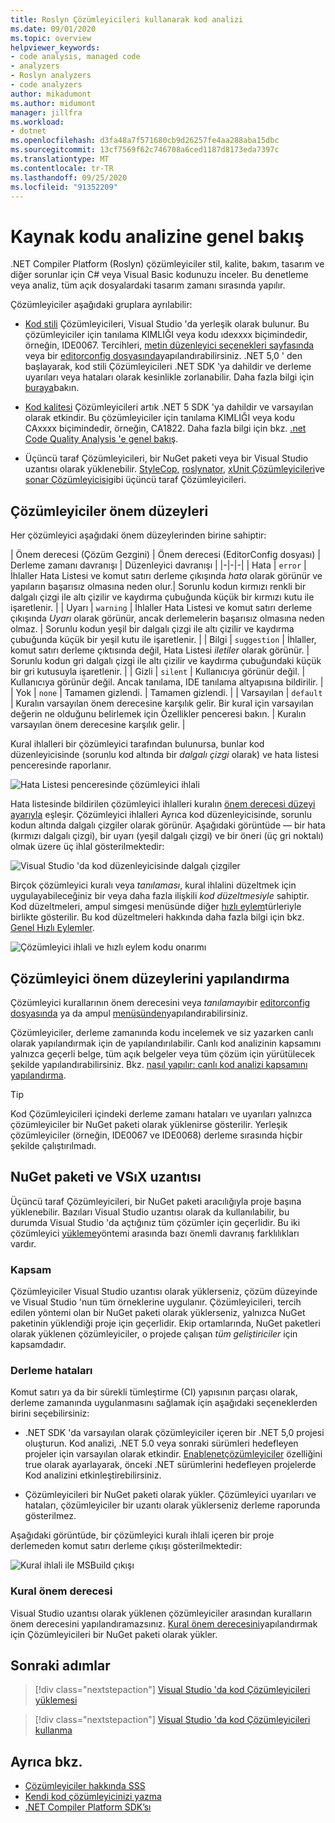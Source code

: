 ```yaml
---
title: Roslyn Çözümleyicileri kullanarak kod analizi
ms.date: 09/01/2020
ms.topic: overview
helpviewer_keywords:
- code analysis, managed code
- analyzers
- Roslyn analyzers
- code analyzers
author: mikadumont
ms.author: midumont
manager: jillfra
ms.workload:
- dotnet
ms.openlocfilehash: d3fa48a7f571680cb9d26257fe4aa288aba15dbc
ms.sourcegitcommit: 13cf7569f62c746708a6ced1187d8173eda7397c
ms.translationtype: MT
ms.contentlocale: tr-TR
ms.lasthandoff: 09/25/2020
ms.locfileid: "91352209"
---
```

# <a name="overview-of-source-code-analysis"></a>Kaynak kodu analizine genel bakış

.NET Compiler Platform (Roslyn) çözümleyiciler stil, kalite, bakım, tasarım ve diğer sorunlar için C# veya Visual Basic kodunuzu inceler. Bu denetleme veya analiz, tüm açık dosyalardaki tasarım zamanı sırasında yapılır.

Çözümleyiciler aşağıdaki gruplara ayrılabilir:

- [Kod stili](/visualstudio/ide/editorconfig-code-style-settings-reference?view=vs-2019&preserve-view=true#convention-categories) Çözümleyicileri, Visual Studio 'da yerleşik olarak bulunur. Bu çözümleyiciler için tanılama KIMLIĞI veya kodu ıdexxxx biçimindedir, örneğin, IDE0067. Tercihleri, [metin düzenleyici seçenekleri sayfasında](../ide/code-styles-and-code-cleanup.md) veya bir [editorconfig dosyasında](../ide/editorconfig-code-style-settings-reference.md)yapılandırabilirsiniz. .NET 5,0 ' den başlayarak, kod stili Çözümleyicileri .NET SDK 'ya dahildir ve derleme uyarıları veya hataları olarak kesinlikle zorlanabilir. Daha fazla bilgi için [buraya](/dotnet/fundamentals/productivity/code-analysis#code-style-analysis)bakın.

- [Kod kalitesi](code-analysis-warnings-for-managed-code-by-checkid.md) Çözümleyicileri artık .NET 5 SDK 'ya dahildir ve varsayılan olarak etkindir. Bu çözümleyiciler için tanılama KIMLIĞI veya kodu CAxxxx biçimindedir, örneğin, CA1822. Daha fazla bilgi için bkz. [.net Code Quality Analysis 'e genel bakış](/dotnet/fundamentals/productivity/code-analysis#code-quality-analysis).

- Üçüncü taraf Çözümleyicileri, bir NuGet paketi veya bir Visual Studio uzantısı olarak yüklenebilir. [StyleCop](https://www.nuget.org/packages/StyleCop.Analyzers/), [roslynator](https://www.nuget.org/packages/Roslynator.Analyzers/), [xUnit Çözümleyicileri](https://www.nuget.org/packages/xunit.analyzers/)ve [sonar Çözümleyicisi](https://www.nuget.org/packages/SonarAnalyzer.CSharp/)gibi üçüncü taraf Çözümleyicileri.

## <a name="severity-levels-of-analyzers"></a>Çözümleyiciler önem düzeyleri

Her çözümleyici aşağıdaki önem düzeylerinden birine sahiptir:

| Önem derecesi (Çözüm Gezgini) | Önem derecesi (EditorConfig dosyası) | Derleme zamanı davranışı | Düzenleyici davranışı |
|-|-|-|
| Hata | `error` | İhlaller Hata Listesi ve komut satırı derleme çıkışında *hata* olarak görünür ve yapıların başarısız olmasına neden olur.| Sorunlu kodun kırmızı renkli bir dalgalı çizgi ile altı çizilir ve kaydırma çubuğunda küçük bir kırmızı kutu ile işaretlenir. |
| Uyarı | `warning` | İhlaller Hata Listesi ve komut satırı derleme çıkışında *Uyarı* olarak görünür, ancak derlemelerin başarısız olmasına neden olmaz. | Sorunlu kodun yeşil bir dalgalı çizgi ile altı çizilir ve kaydırma çubuğunda küçük bir yeşil kutu ile işaretlenir. |
| Bilgi | `suggestion` | İhlaller, komut satırı derleme çıktısında değil, Hata Listesi *iletiler* olarak görünür. | Sorunlu kodun gri dalgalı çizgi ile altı çizilir ve kaydırma çubuğundaki küçük bir gri kutusuyla işaretlenir. |
| Gizli | `silent` | Kullanıcıya görünür değil. | Kullanıcıya görünür değil. Ancak tanılama, IDE tanılama altyapısına bildirilir. |
| Yok | `none` | Tamamen gizlendi. | Tamamen gizlendi. |
| Varsayılan | `default` | Kuralın varsayılan önem derecesine karşılık gelir. Bir kural için varsayılan değerin ne olduğunu belirlemek için Özellikler penceresi bakın. | Kuralın varsayılan önem derecesine karşılık gelir. |

Kural ihlalleri bir çözümleyici tarafından bulunursa, bunlar kod düzenleyicisinde (sorunlu kod altında bir *dalgalı çizgi* olarak) ve hata listesi penceresinde raporlanır.

![Hata Listesi penceresinde çözümleyici ihlali](../code-quality/media/code-analysis-error-list.png)

Hata listesinde bildirilen çözümleyici ihlalleri kuralın [önem derecesi düzeyi ayarıyla](../code-quality/use-roslyn-analyzers.md#configure-severity-levels) eşleşir. Çözümleyici ihlalleri Ayrıca kod düzenleyicisinde, sorunlu kodun altında dalgalı çizgiler olarak görünür. Aşağıdaki görüntüde &mdash; bir hata (kırmızı dalgalı çizgi), bir uyarı (yeşil dalgalı çizgi) ve bir öneri (üç gri noktalı) olmak üzere üç ihlal gösterilmektedir:

![Visual Studio 'da kod düzenleyicisinde dalgalı çizgiler](media/diagnostics-severity-colors.png)

Birçok çözümleyici kuralı veya *tanılaması*, kural ihlalini düzeltmek için uygulayabileceğiniz bir veya daha fazla ilişkili *kod düzeltmesiyle* sahiptir. Kod düzeltmeleri, ampul simgesi menüsünde diğer [hızlı eylem](../ide/quick-actions.md)türleriyle birlikte gösterilir. Bu kod düzeltmeleri hakkında daha fazla bilgi için bkz. [Genel Hızlı Eylemler](../ide/quick-actions.md).

![Çözümleyici ihlali ve hızlı eylem kodu onarımı](../code-quality/media/built-in-analyzer-code-fix.png)

## <a name="configure-analyzer-severity-levels"></a>Çözümleyici önem düzeylerini yapılandırma

Çözümleyici kurallarının önem derecesini veya *tanılamayı*bir [editorconfig dosyasında](../code-quality/use-roslyn-analyzers.md#set-rule-severity-in-an-editorconfig-file) ya da ampul [menüsünden](../code-quality/use-roslyn-analyzers.md#set-rule-severity-from-the-light-bulb-menu)yapılandırabilirsiniz.

Çözümleyiciler, derleme zamanında kodu incelemek ve siz yazarken canlı olarak yapılandırmak için de yapılandırılabilir. Canlı kod analizinin kapsamını yalnızca geçerli belge, tüm açık belgeler veya tüm çözüm için yürütülecek şekilde yapılandırabilirsiniz. Bkz. [nasıl yapılır: canlı kod analizi kapsamını yapılandırma](./configure-live-code-analysis-scope-managed-code.md).

> [!TIP]
> Kod Çözümleyicileri içindeki derleme zamanı hataları ve uyarıları yalnızca çözümleyiciler bir NuGet paketi olarak yüklenirse gösterilir. Yerleşik çözümleyiciler (örneğin, IDE0067 ve IDE0068) derleme sırasında hiçbir şekilde çalıştırılmadı.

## <a name="nuget-package-versus-vsix-extension"></a>NuGet paketi ve VSıX uzantısı

Üçüncü taraf Çözümleyicileri, bir NuGet paketi aracılığıyla proje başına yüklenebilir. Bazıları Visual Studio uzantısı olarak da kullanılabilir, bu durumda Visual Studio 'da açtığınız tüm çözümler için geçerlidir. Bu iki çözümleyici [yükleme](../code-quality/install-roslyn-analyzers.md)yöntemi arasında bazı önemli davranış farklılıkları vardır.

### <a name="scope"></a>Kapsam

Çözümleyiciler Visual Studio uzantısı olarak yüklerseniz, çözüm düzeyinde ve Visual Studio 'nun tüm örneklerine uygulanır. Çözümleyicileri, tercih edilen yöntemi olan bir NuGet paketi olarak yüklerseniz, yalnızca NuGet paketinin yüklendiği proje için geçerlidir. Ekip ortamlarında, NuGet paketleri olarak yüklenen çözümleyiciler, o projede çalışan *tüm geliştiriciler* için kapsamdadır.

### <a name="build-errors"></a>Derleme hataları

Komut satırı ya da bir sürekli tümleştirme (CI) yapısının parçası olarak, derleme zamanında uygulanmasını sağlamak için aşağıdaki seçeneklerden birini seçebilirsiniz:

- .NET SDK 'da varsayılan olarak çözümleyiciler içeren bir .NET 5,0 projesi oluşturun. Kod analizi, .NET 5.0 veya sonraki sürümleri hedefleyen projeler için varsayılan olarak etkindir. [Enablenetçözümleyiciler](https://docs.microsoft.com/dotnet/core/project-sdk/msbuild-props#enablenetanalyzers) özelliğini true olarak ayarlayarak, önceki .NET sürümlerini hedefleyen projelerde Kod analizini etkinleştirebilirsiniz.

- Çözümleyicileri bir NuGet paketi olarak yükler. Çözümleyici uyarıları ve hataları, çözümleyiciler bir uzantı olarak yüklerseniz derleme raporunda gösterilmez.

Aşağıdaki görüntüde, bir çözümleyici kuralı ihlali içeren bir proje derlemeden komut satırı derleme çıkışı gösterilmektedir:

![Kural ihlali ile MSBuild çıkışı](media/command-line-build-analyzers.png)

### <a name="rule-severity"></a>Kural önem derecesi

Visual Studio uzantısı olarak yüklenen çözümleyiciler arasından kuralların önem derecesini yapılandıramazsınız. [Kural önem derecesini](../code-quality/use-roslyn-analyzers.md#configure-severity-levels)yapılandırmak için Çözümleyicileri bir NuGet paketi olarak yükler.

## <a name="next-steps"></a>Sonraki adımlar

> [!div class="nextstepaction"]
> [Visual Studio 'da kod Çözümleyicileri yüklemesi](../code-quality/install-roslyn-analyzers.md)

> [!div class="nextstepaction"]
> [Visual Studio 'da kod Çözümleyicileri kullanma](../code-quality/use-roslyn-analyzers.md)

## <a name="see-also"></a>Ayrıca bkz.

- [Çözümleyiciler hakkında SSS](analyzers-faq.md)
- [Kendi kod çözümleyicinizi yazma](../extensibility/getting-started-with-roslyn-analyzers.md)
- [.NET Compiler Platform SDK’sı](/dotnet/csharp/roslyn-sdk/)
